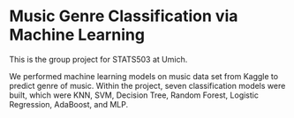# Music Genre Classification via Machine Learning
This is the group project for STATS503 at Umich. 

We performed machine learning models on music data set from Kaggle to predict genre of music. Within the project, seven classification models were built, which were KNN, SVM, Decision Tree, Random Forest, Logistic Regression, AdaBoost, and MLP. 
